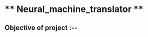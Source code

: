 #                                                               ** Neural_machine_translator **

## Objective of project :--


